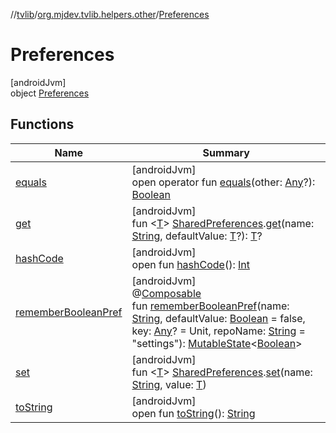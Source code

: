//[tvlib](../../../index.md)/[org.mjdev.tvlib.helpers.other](../index.md)/[Preferences](index.md)

# Preferences

[androidJvm]\
object [Preferences](index.md)

## Functions

| Name | Summary |
|---|---|
| [equals](../../org.mjdev.tvlib.webscrapper.select/-element-not-found-exception/index.md#585090901%2FFunctions%2F-1596939238) | [androidJvm]<br>open operator fun [equals](../../org.mjdev.tvlib.webscrapper.select/-element-not-found-exception/index.md#585090901%2FFunctions%2F-1596939238)(other: [Any](https://kotlinlang.org/api/latest/jvm/stdlib/kotlin/-any/index.html)?): [Boolean](https://kotlinlang.org/api/latest/jvm/stdlib/kotlin/-boolean/index.html) |
| [get](get.md) | [androidJvm]<br>fun &lt;[T](get.md)&gt; [SharedPreferences](https://developer.android.com/reference/kotlin/android/content/SharedPreferences.html).[get](get.md)(name: [String](https://kotlinlang.org/api/latest/jvm/stdlib/kotlin/-string/index.html), defaultValue: [T](get.md)?): [T](get.md)? |
| [hashCode](../../org.mjdev.tvlib.webscrapper.select/-element-not-found-exception/index.md#1794629105%2FFunctions%2F-1596939238) | [androidJvm]<br>open fun [hashCode](../../org.mjdev.tvlib.webscrapper.select/-element-not-found-exception/index.md#1794629105%2FFunctions%2F-1596939238)(): [Int](https://kotlinlang.org/api/latest/jvm/stdlib/kotlin/-int/index.html) |
| [rememberBooleanPref](remember-boolean-pref.md) | [androidJvm]<br>@[Composable](https://developer.android.com/reference/kotlin/androidx/compose/runtime/Composable.html)<br>fun [rememberBooleanPref](remember-boolean-pref.md)(name: [String](https://kotlinlang.org/api/latest/jvm/stdlib/kotlin/-string/index.html), defaultValue: [Boolean](https://kotlinlang.org/api/latest/jvm/stdlib/kotlin/-boolean/index.html) = false, key: [Any](https://kotlinlang.org/api/latest/jvm/stdlib/kotlin/-any/index.html)? = Unit, repoName: [String](https://kotlinlang.org/api/latest/jvm/stdlib/kotlin/-string/index.html) = &quot;settings&quot;): [MutableState](https://developer.android.com/reference/kotlin/androidx/compose/runtime/MutableState.html)&lt;[Boolean](https://kotlinlang.org/api/latest/jvm/stdlib/kotlin/-boolean/index.html)&gt; |
| [set](set.md) | [androidJvm]<br>fun &lt;[T](set.md)&gt; [SharedPreferences](https://developer.android.com/reference/kotlin/android/content/SharedPreferences.html).[set](set.md)(name: [String](https://kotlinlang.org/api/latest/jvm/stdlib/kotlin/-string/index.html), value: [T](set.md)) |
| [toString](../../org.mjdev.tvlib.webscrapper.select/-element-not-found-exception/index.md#1616463040%2FFunctions%2F-1596939238) | [androidJvm]<br>open fun [toString](../../org.mjdev.tvlib.webscrapper.select/-element-not-found-exception/index.md#1616463040%2FFunctions%2F-1596939238)(): [String](https://kotlinlang.org/api/latest/jvm/stdlib/kotlin/-string/index.html) |
